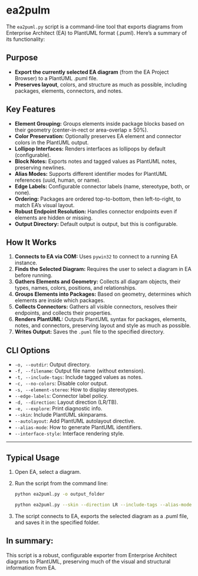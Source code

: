# ea2pulm

The `ea2puml.py` script is a command-line tool that exports diagrams from Enterprise Architect (EA) to PlantUML format (.puml). Here’s a summary of its functionality:

## Purpose

- **Export the currently selected EA diagram** (from the EA Project Browser) to a PlantUML .puml file.
- **Preserves layout**, colors, and structure as much as possible, including packages, elements, connectors, and notes.

## Key Features

- **Element Grouping:** Groups elements inside package blocks based on their geometry (center-in-rect or area-overlap ≥ 50%).
- **Color Preservation:** Optionally preserves EA element and connector colors in the PlantUML output.
- **Lollipop Interfaces:** Renders interfaces as lollipops by default (configurable).
- **Block Notes:** Exports notes and tagged values as PlantUML notes, preserving newlines.
- **Alias Modes:** Supports different identifier modes for PlantUML references (uuid, human, or name).
- **Edge Labels:** Configurable connector labels (name, stereotype, both, or none).
- **Ordering:** Packages are ordered top-to-bottom, then left-to-right, to match EA’s visual layout.
- **Robust Endpoint Resolution:** Handles connector endpoints even if elements are hidden or missing.
- **Output Directory:** Default output is output, but this is configurable.

## How It Works

1. **Connects to EA via COM:** Uses `pywin32` to connect to a running EA instance.  
2. **Finds the Selected Diagram:** Requires the user to select a diagram in EA before running.  
3. **Gathers Elements and Geometry:** Collects all diagram objects, their types, names, colors, positions, and relationships.  
4. **Groups Elements into Packages:** Based on geometry, determines which elements are inside which packages.  
5. **Collects Connectors:** Gathers all visible connectors, resolves their endpoints, and collects their properties.  
6. **Renders PlantUML:** Outputs PlantUML syntax for packages, elements, notes, and connectors, preserving layout and style as much as possible.  
7. **Writes Output:** Saves the `.puml` file to the specified directory.

## CLI Options

- `-o, --outdir`: Output directory.  
- `-f, --filename`: Output file name (without extension).  
- `-t, --include-tags`: Include tagged values as notes.  
- `-c, --no-colors`: Disable color output.  
- `-s, --element-stereo`: How to display stereotypes.  
- `--edge-labels`: Connector label policy.  
- `-d, --direction`: Layout direction (LR/TB).  
- `-e, --explore`: Print diagnostic info.  
- `--skin`: Include PlantUML skinparams.  
- `--autolayout`: Add PlantUML autolayout directive.  
- `--alias-mode`: How to generate PlantUML identifiers.  
- `--interface-style`: Interface rendering style.  

---

## Typical Usage

1. Open EA, select a diagram.  
2. Run the script from the command line:  

	```bash
	python ea2puml.py -o output_folder
	```
	
	```bash
	python ea2puml.py --skin --direction LR --include-tags --alias-mode human
	```
3. The script connects to EA, exports the selected diagram as a .puml file, and saves it in the specified folder.

## In summary:

This script is a robust, configurable exporter from Enterprise Architect diagrams to PlantUML, preserving much of the visual and structural information from EA.
